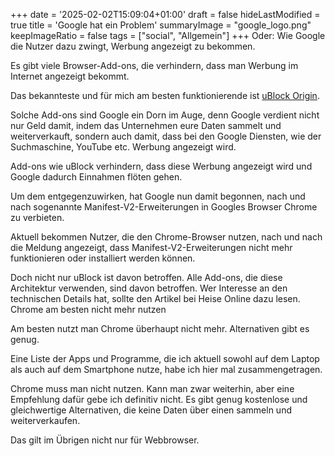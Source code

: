 +++
date = '2025-02-02T15:09:04+01:00'
draft = false
hideLastModified = true
title = 'Google hat ein Problem'
summaryImage = "google_logo.png"
keepImageRatio = false
tags = ["social", "Allgemein"]
+++
Oder: Wie Google die Nutzer dazu zwingt, Werbung angezeigt zu bekommen.

Es gibt viele Browser-Add-ons, die verhindern, dass man Werbung im Internet angezeigt bekommt.

Das bekannteste und für mich am besten funktionierende ist [uBlock Origin](https://ublockorigin.com/).

Solche Add-ons sind Google ein Dorn im Auge, denn Google verdient nicht nur Geld damit, indem das Unternehmen eure Daten sammelt und weiterverkauft, sondern auch damit, dass bei den Google Diensten, wie der Suchmaschine, YouTube etc. Werbung angezeigt wird.

Add-ons wie uBlock verhindern, dass diese Werbung angezeigt wird und Google dadurch Einnahmen flöten gehen.

Um dem entgegenzuwirken, hat Google nun damit begonnen, nach und nach sogenannte Manifest-V2-Erweiterungen in Googles Browser Chrome zu verbieten.

Aktuell bekommen Nutzer, die den Chrome-Browser nutzen, nach und nach die Meldung angezeigt, dass Manifest-V2-Erweiterungen nicht mehr funktionieren oder installiert werden können.

Doch nicht nur uBlock ist davon betroffen. Alle Add-ons, die diese Architektur verwenden, sind davon betroffen. Wer Interesse an den technischen Details hat, sollte den Artikel bei Heise Online dazu lesen.
Chrome am besten nicht mehr nutzen

Am besten nutzt man Chrome überhaupt nicht mehr. Alternativen gibt es genug.

Eine Liste der Apps und Programme, die ich aktuell sowohl auf dem Laptop als auch auf dem Smartphone nutze, habe ich hier mal zusammengetragen.

Chrome muss man nicht nutzen. Kann man zwar weiterhin, aber eine Empfehlung dafür gebe ich definitiv nicht. Es gibt genug kostenlose und gleichwertige Alternativen, die keine Daten über einen sammeln und weiterverkaufen.

Das gilt im Übrigen nicht nur für Webbrowser. 